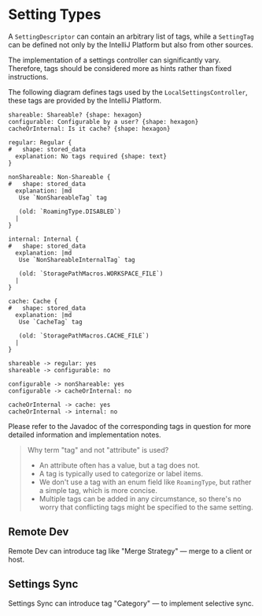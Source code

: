# Setting Types

A `SettingDescriptor` can contain an arbitrary list of tags, while a `SettingTag` can be defined not only by the IntelliJ Platform but also from other sources. 

The implementation of a settings controller can significantly vary. Therefore, tags should be considered more as hints rather than fixed instructions.

The following diagram defines tags used by the `LocalSettingsController`, these tags are provided by the IntelliJ Platform.  

```d2
shareable: Shareable? {shape: hexagon}
configurable: Configurable by a user? {shape: hexagon}
cacheOrInternal: Is it cache? {shape: hexagon}

regular: Regular {
#   shape: stored_data
  explanation: No tags required {shape: text}
}

nonShareable: Non-Shareable {
#   shape: stored_data
  explanation: |md
   Use `NonShareableTag` tag
   
   (old: `RoamingType.DISABLED`)
  |
}

internal: Internal {
#   shape: stored_data
  explanation: |md
   Use `NonShareableInternalTag` tag
   
   (old: `StoragePathMacros.WORKSPACE_FILE`)
  |
}

cache: Cache {
#   shape: stored_data
  explanation: |md
   Use `CacheTag` tag
   
   (old: `StoragePathMacros.CACHE_FILE`)
  |
}

shareable -> regular: yes
shareable -> configurable: no

configurable -> nonShareable: yes
configurable -> cacheOrInternal: no

cacheOrInternal -> cache: yes
cacheOrInternal -> internal: no
```

Please refer to the Javadoc of the corresponding tags in question for more detailed information and implementation notes.

> Why term "tag" and not "attribute" is used?
> * An attribute often has a value, but a tag does not.
> * A tag is typically used to categorize or label items.
> * We don't use a tag with an enum field like `RoamingType`, but rather a simple tag, which is more concise.
> * Multiple tags can be added in any circumstance, so there's no worry that conflicting tags might be specified to the same setting.

[//]: # (when remote dev will add tags, list it here and explain usage)

## Remote Dev

Remote Dev can introduce tag like "Merge Strategy" — merge to a client or host.

## Settings Sync

Settings Sync can introduce tag "Category" — to implement selective sync.